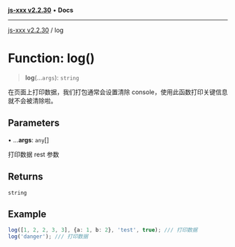[**js-xxx v2.2.30**](../README.md) • **Docs**

***

[js-xxx v2.2.30](../README.md) / log

# Function: log()

> **log**(...`args`): `string`

在页面上打印数据，我们打包通常会设置清除 console，使用此函数打印关键信息就不会被清除啦。

## Parameters

• ...**args**: `any`[]

打印数据 rest 参数

## Returns

`string`

## Example

```ts
log([1, 2, 2, 3, 3], {a: 1, b: 2}, 'test', true); /// 打印数据
log('danger'); /// 打印数据
```
